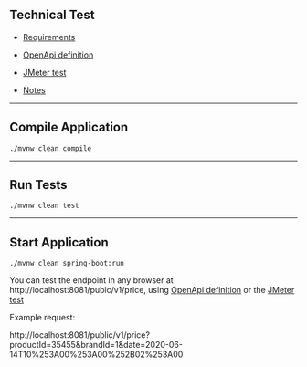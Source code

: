 ## Technical Test

- [Requirements](TECHNICAL_TEST.md)

- [OpenApi definition](doc/open-api/price.yml)

- [JMeter test](src/test/jmeter/inditex-test.jmx)

- [Notes](NOTES.md)

---

## Compile Application

```
./mvnw clean compile
```

---

## Run Tests

```
./mvnw clean test
```

---

## Start Application

```
./mvnw clean spring-boot:run
```

You can test the endpoint in any browser at http://localhost:8081/publc/v1/price, using [OpenApi definition](doc/open-api/price.yml) or the [JMeter test](src/test/jmeter/inditex-test.jmx) 

Example request:

http://localhost:8081/public/v1/price?productId=35455&brandId=1&date=2020-06-14T10%253A00%253A00%252B02%253A00